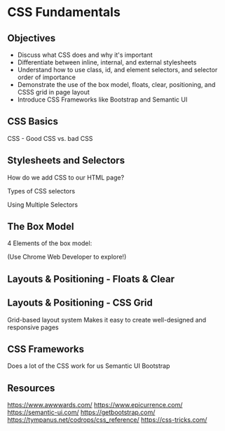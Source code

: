 # CSS Fundamentals

## Objectives

* Discuss what CSS does and why it's important
* Differentiate between inline, internal, and external stylesheets
* Understand how to use class, id, and element selectors, and selector order of importance
* Demonstrate the use of the box model, floats, clear, positioning, and CSSS grid in page layout
* Introduce CSS Frameworks like Bootstrap and Semantic UI

## CSS Basics

CSS -
Good CSS vs. bad CSS

## Stylesheets and Selectors

How do we add CSS to our HTML page?

Types of CSS selectors

Using Multiple Selectors

## The Box Model

4 Elements of the box model:

(Use Chrome Web Developer to explore!)

## Layouts & Positioning - Floats & Clear

## Layouts & Positioning - CSS Grid

Grid-based layout system
Makes it easy to create well-designed and responsive pages

## CSS Frameworks

Does a lot of the CSS work for us
Semantic UI
Bootstrap

## Resources

https://www.awwwards.com/
https://www.epicurrence.com/
https://semantic-ui.com/
https://getbootstrap.com/
https://tympanus.net/codrops/css_reference/
https://css-tricks.com/
